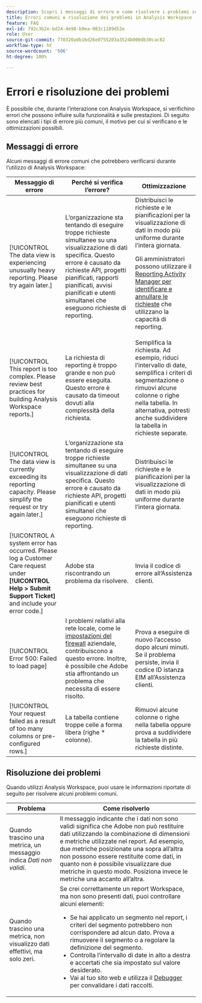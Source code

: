 ```yaml
---
description: Scopri i messaggi di errore e come risolvere i problemi in Adobe Analysis Workspace
title: Errori comuni e risoluzione dei problemi in Analysis Workspace
feature: FAQ
exl-id: 792c3b2e-bd24-4e98-b9ea-983c1189d52e
role: User
source-git-commit: 770320a0b16d26e0755203a3524b000db30cac82
workflow-type: ht
source-wordcount: '506'
ht-degree: 100%

---
```


# Errori e risoluzione dei problemi

È possibile che, durante l’interazione con Analysis Workspace, si verifichino errori che possono influire sulla funzionalità e sulle prestazioni. Di seguito sono elencati i tipi di errore più comuni, il motivo per cui si verificano e le ottimizzazioni possibili.

## Messaggi di errore

Alcuni messaggi di errore comuni che potrebbero verificarsi durante l’utilizzo di Analysis Workspace:

| Messaggio di errore | Perché si verifica l’errore? | Ottimizzazione |
| --- | --- | --- |
| [!UICONTROL The data view is experiencing unusually heavy reporting. Please try again later.] | L’organizzazione sta tentando di eseguire troppe richieste simultanee su una visualizzazione di dati specifica. Questo errore è causato da richieste API, progetti pianificati, rapporti pianificati, avvisi pianificati e utenti simultanei che eseguono richieste di reporting. | Distribuisci le richieste e le pianificazioni per la visualizzazione di dati in modo più uniforme durante l’intera giornata.<p>Gli amministratori possono utilizzare il [Reporting Activity Manager per identificare e annullare le richieste](/help/reporting-activity-manager/reporting-activity-overview.md) che utilizzano la capacità di reporting.</p> |
| [!UICONTROL This report is too complex. Please review best practices for building Analysis Workspace reports.] | La richiesta di reporting è troppo grande e non può essere eseguita. Questo errore è causato da timeout dovuti alla complessità della richiesta. | Semplifica la richiesta. Ad esempio, riduci l’intervallo di date, semplifica i criteri di segmentazione o rimuovi alcune colonne o righe nella tabella. In alternativa, potresti anche suddividere la tabella in richieste separate. |
| [!UICONTROL The data view is currently exceeding its reporting capacity. Please simplify the request or try again later.] | L’organizzazione sta tentando di eseguire troppe richieste simultanee su una visualizzazione di dati specifica. Questo errore è causato da richieste API, progetti pianificati e utenti simultanei che eseguono richieste di reporting. | Distribuisci le richieste e le pianificazioni per la visualizzazione di dati in modo più uniforme durante l’intera giornata. |
| [!UICONTROL A system error has occurred. Please log a Customer Care request under **[!UICONTROL Help > Submit Support Ticket]** and include your error code.] | Adobe sta riscontrando un problema da risolvere. | Invia il codice di errore all’Assistenza clienti. |
| [!UICONTROL Error 500: Failed to load page] | I problemi relativi alla rete locale, come le [impostazioni del firewall](/help/technotes/ip-addresses.md) aziendale, contribuiscono a questo errore. Inoltre, è possibile che Adobe stia affrontando un problema che necessita di essere risolto. | Prova a eseguire di nuovo l’accesso dopo alcuni minuti. Se il problema persiste, invia il codice ID istanza EIM all’Assistenza clienti. |
| [!UICONTROL Your request failed as a result of too many columns or pre-configured rows.] | La tabella contiene troppe celle a forma libera (righe * colonne). | Rimuovi alcune colonne o righe nella tabella oppure prova a suddividere la tabella in più richieste distinte. |


## Risoluzione dei problemi

Quando utilizzi Analysis Workspace, puoi usare le informazioni riportate di seguito per risolvere alcuni problemi comuni.

| Problema | Come risolverlo |
|---|---|
| Quando trascino una metrica, un messaggio indica *Dati non validi*. | Il messaggio indicante che i dati non sono validi significa che Adobe non può restituire dati utilizzando la combinazione di dimensioni e metriche utilizzate nel report. Ad esempio, due metriche posizionate una sopra all’altra non possono essere restituite come dati, in quanto non è possibile visualizzare due metriche in questo modo. Posiziona invece le metriche una accanto all’altra. |
| Quando trascino una metrica, non visualizzo dati effettivi, ma solo zeri. | Se crei correttamente un report Workspace, ma non sono presenti dati, puoi controllare alcuni elementi:<ul><li>Se hai applicato un segmento nel report, i criteri del segmento potrebbero non corrispondere ad alcun dato. Prova a rimuovere il segmento o a regolare la definizione del segmento.</li><li>Controlla l’intervallo di date in alto a destra e accertati che sia impostato sul valore desiderato.</li><li>Vai al tuo sito web e utilizza il [Debugger](https://experienceleague.adobe.com/docs/debugger/using/experience-cloud-debugger.html?lang=it) per convalidare i dati raccolti.</li></ul> |
